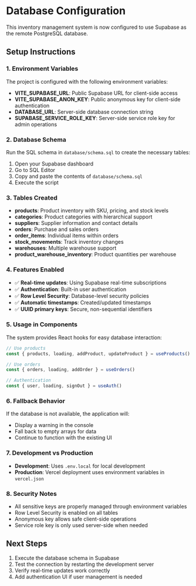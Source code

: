 # Database Configuration

This inventory management system is now configured to use Supabase as the remote PostgreSQL database.

## Setup Instructions

### 1. Environment Variables
The project is configured with the following environment variables:

- **VITE_SUPABASE_URL**: Public Supabase URL for client-side access
- **VITE_SUPABASE_ANON_KEY**: Public anonymous key for client-side authentication
- **DATABASE_URL**: Server-side database connection string
- **SUPABASE_SERVICE_ROLE_KEY**: Server-side service role key for admin operations

### 2. Database Schema
Run the SQL schema in `database/schema.sql` to create the necessary tables:

1. Open your Supabase dashboard
2. Go to SQL Editor
3. Copy and paste the contents of `database/schema.sql`
4. Execute the script

### 3. Tables Created
- **products**: Product inventory with SKU, pricing, and stock levels
- **categories**: Product categories with hierarchical support
- **suppliers**: Supplier information and contact details
- **orders**: Purchase and sales orders
- **order_items**: Individual items within orders
- **stock_movements**: Track inventory changes
- **warehouses**: Multiple warehouse support
- **product_warehouse_inventory**: Product quantities per warehouse

### 4. Features Enabled
- ✅ **Real-time updates**: Using Supabase real-time subscriptions
- ✅ **Authentication**: Built-in user authentication
- ✅ **Row Level Security**: Database-level security policies
- ✅ **Automatic timestamps**: Created/updated timestamps
- ✅ **UUID primary keys**: Secure, non-sequential identifiers

### 5. Usage in Components
The system provides React hooks for easy database interaction:

```typescript
// Use products
const { products, loading, addProduct, updateProduct } = useProducts()

// Use orders
const { orders, loading, addOrder } = useOrders()

// Authentication
const { user, loading, signOut } = useAuth()
```

### 6. Fallback Behavior
If the database is not available, the application will:
- Display a warning in the console
- Fall back to empty arrays for data
- Continue to function with the existing UI

### 7. Development vs Production
- **Development**: Uses `.env.local` for local development
- **Production**: Vercel deployment uses environment variables in `vercel.json`

### 8. Security Notes
- All sensitive keys are properly managed through environment variables
- Row Level Security is enabled on all tables
- Anonymous key allows safe client-side operations
- Service role key is only used server-side when needed

## Next Steps
1. Execute the database schema in Supabase
2. Test the connection by restarting the development server
3. Verify real-time updates work correctly
4. Add authentication UI if user management is needed
